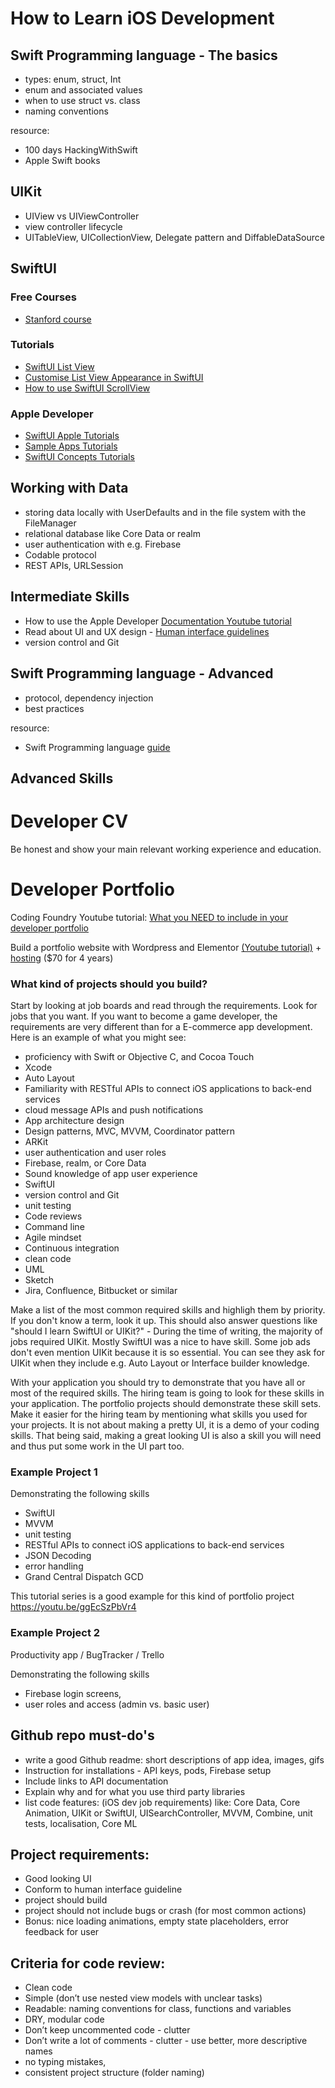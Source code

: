 # How to Learn iOS Development

## Swift Programming language - The basics
- types: enum, struct, Int
- enum and associated values
- when to use struct vs. class
- naming conventions

resource: 
- 100 days HackingWithSwift
- Apple Swift books

## UIKit
- UIView vs UIViewController
- view controller lifecycle
- UITableView, UICollectionView, Delegate pattern and DiffableDataSource

## SwiftUI

### Free Courses
- [Stanford course](https://cs193p.sites.stanford.edu)

### Tutorials
- [SwiftUI List View](https://www.swiftyplace.com/blog/swiftui-list-view-a-deep-dive-into-one-of-the-most-important-components-of-swiftui)
- [Customise List View Appearance in SwiftUI](https://www.swiftyplace.com/blog/customise-list-view-appearance-in-swiftui-examples-beyond-the-default-stylings)
- [How to use SwiftUI ScrollView](https://www.swiftyplace.com/blog/how-to-use-swiftui-scrollview)

### Apple Developer
- [SwiftUI Apple Tutorials](https://developer.apple.com/tutorials/swiftui)
- [Sample Apps Tutorials](https://developer.apple.com/tutorials/Sample-Apps)
- [SwiftUI Concepts Tutorials](https://developer.apple.com/tutorials/swiftui-concepts)

## Working with Data
- storing data locally with UserDefaults and in the file system with the FileManager
- relational database like Core Data or realm
- user authentication with e.g. Firebase
- Codable protocol
- REST APIs, URLSession


## Intermediate Skills
- How to use the Apple Developer [Documentation Youtube tutorial](https://youtu.be/_HmNBrO5Mhc)
- Read about UI and UX design - [Human interface guidelines](https://developer.apple.com/design/human-interface-guidelines/)
- version control and Git


## Swift Programming language - Advanced
- protocol, dependency injection
- best practices

resource: 
- Swift Programming language [guide](https://docs.swift.org/swift-book/LanguageGuide/TheBasics.html)


## Advanced Skills

# Developer CV
Be honest and show your main relevant working experience and education.


# Developer Portfolio

Coding Foundry Youtube tutorial: [What you NEED to include in your developer portfolio](https://www.youtube.com/watch?v=BZLLP7Gk3ps) 

Build a portfolio website with Wordpress and Elementor 
[(Youtube tutorial)](https://www.youtube.com/watch?v=gFnN-E8yruE&t=944s) + [hosting](http://hostinger.com)  ($70 for 4 years)

### What kind of projects should you build?
Start by looking at job boards and read through the requirements. Look for jobs that you want. If you want to become a game developer, the requirements are very different than for a E-commerce app development. Here is an example of what you might see:
- proficiency with Swift or Objective C, and Cocoa Touch
- Xcode
- Auto Layout
- Familiarity with RESTful APIs to connect iOS applications to back-end services
- cloud message APIs and push notifications
- App architecture design
- Design patterns, MVC, MVVM, Coordinator pattern
- ARKit
- user authentication and user roles 
- Firebase, realm, or Core Data
- Sound knowledge of app user experience
- SwiftUI
- version control and Git
- unit testing
- Code reviews
- Command line
- Agile mindset
- Continuous integration
- clean code
- UML
- Sketch
- Jira, Confluence, Bitbucket or similar

Make a list of the most common required skills and highligh them by priority. If you don't know a term, look it up.
This should also answer questions like "should I learn SwiftUI or UIKit?" - During the time of writing, the majority of jobs required UIKit. Mostly SwiftUI was a nice to have skill. Some job ads don't even mention UIKit because it is so essential. You can see they ask for UIKit when they include e.g. Auto Layout or Interface builder knowledge.

With your application you should try to demonstrate that you have all or most of the required skills. The hiring team is going to look for these skills in your application. The portfolio projects should demonstrate these skill sets. Make it easier for the hiring team by mentioning what skills you used for your projects. It is not about making a pretty UI, it is a demo of your coding skills. That being said, making a great looking UI is also a skill you will need and thus put some work in the UI part too.

### Example Project 1
Demonstrating the following skills
- SwiftUI
- MVVM
- unit testing
- RESTful APIs to connect iOS applications to back-end services
- JSON Decoding
- error handling
- Grand Central Dispatch GCD

This tutorial series is a good example for this kind of portfolio project
https://youtu.be/ggEcSzPbVr4


### Example Project 2
Productivity app / BugTracker / Trello

Demonstrating the following skills
- Firebase login screens, 
- user roles and access (admin vs. basic user)

## Github repo must-do's
- write a good Github readme: short descriptions of app idea, images, gifs
- Instruction for installations - API keys, pods, Firebase setup
- Include links to API documentation
- Explain why and for what you use third party libraries
- list code features: (iOS dev job requirements) like: Core Data, Core Animation, UIKit or SwiftUI, UISearchController, MVVM, Combine, unit tests, localisation, Core ML 

## Project requirements:
- Good looking UI
- Conform to human interface guideline
-  project should build
-  project should not include bugs or crash (for most common actions)
- Bonus: nice loading animations, empty state placeholders, error feedback for user

## Criteria for code review:
- Clean code
- Simple (don’t use nested view models with unclear tasks)
- Readable: naming conventions for class, functions and variables
- DRY, modular code
- Don’t keep uncommented code - clutter
- Don’t write a lot of comments - clutter - use better, more descriptive names
- no typing mistakes, 
- consistent project structure (folder naming)
